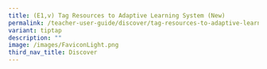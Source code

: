 ```yaml
---
title: (E1,v) Tag Resources to Adaptive Learning System (New)
permalink: /teacher-user-guide/discover/tag-resources-to-adaptive-learning-system/
variant: tiptap
description: ""
image: /images/FaviconLight.png
third_nav_title: Discover
---
```

